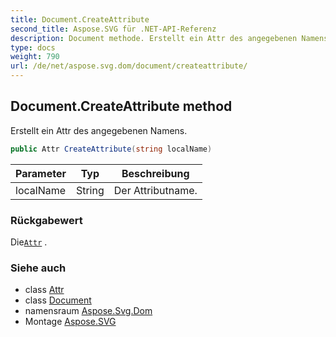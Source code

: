 ```yaml
---
title: Document.CreateAttribute
second_title: Aspose.SVG für .NET-API-Referenz
description: Document methode. Erstellt ein Attr des angegebenen Namens.
type: docs
weight: 790
url: /de/net/aspose.svg.dom/document/createattribute/
---
```

## Document.CreateAttribute method

Erstellt ein Attr des angegebenen Namens.

```csharp
public Attr CreateAttribute(string localName)
```

| Parameter | Typ | Beschreibung |
| --- | --- | --- |
| localName | String | Der Attributname. |

### Rückgabewert

Die[`Attr`](../../attr/) .

### Siehe auch

* class [Attr](../../attr/)
* class [Document](../)
* namensraum [Aspose.Svg.Dom](../../document/)
* Montage [Aspose.SVG](../../../)


